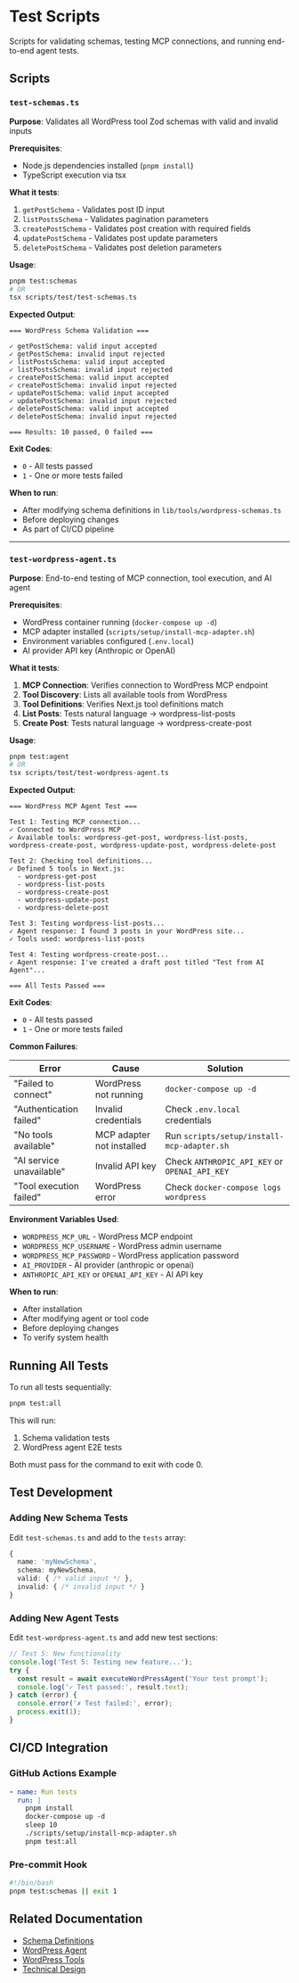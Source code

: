 # Test Scripts

Scripts for validating schemas, testing MCP connections, and running end-to-end agent tests.

## Scripts

### `test-schemas.ts`

**Purpose**: Validates all WordPress tool Zod schemas with valid and invalid inputs

**Prerequisites**:
- Node.js dependencies installed (`pnpm install`)
- TypeScript execution via tsx

**What it tests**:
1. `getPostSchema` - Validates post ID input
2. `listPostsSchema` - Validates pagination parameters
3. `createPostSchema` - Validates post creation with required fields
4. `updatePostSchema` - Validates post update parameters
5. `deletePostSchema` - Validates post deletion parameters

**Usage**:
```bash
pnpm test:schemas
# OR
tsx scripts/test/test-schemas.ts
```

**Expected Output**:
```
=== WordPress Schema Validation ===

✓ getPostSchema: valid input accepted
✓ getPostSchema: invalid input rejected
✓ listPostsSchema: valid input accepted
✓ listPostsSchema: invalid input rejected
✓ createPostSchema: valid input accepted
✓ createPostSchema: invalid input rejected
✓ updatePostSchema: valid input accepted
✓ updatePostSchema: invalid input rejected
✓ deletePostSchema: valid input accepted
✓ deletePostSchema: invalid input rejected

=== Results: 10 passed, 0 failed ===
```

**Exit Codes**:
- `0` - All tests passed
- `1` - One or more tests failed

**When to run**:
- After modifying schema definitions in `lib/tools/wordpress-schemas.ts`
- Before deploying changes
- As part of CI/CD pipeline

---

### `test-wordpress-agent.ts`

**Purpose**: End-to-end testing of MCP connection, tool execution, and AI agent

**Prerequisites**:
- WordPress container running (`docker-compose up -d`)
- MCP adapter installed (`scripts/setup/install-mcp-adapter.sh`)
- Environment variables configured (`.env.local`)
- AI provider API key (Anthropic or OpenAI)

**What it tests**:
1. **MCP Connection**: Verifies connection to WordPress MCP endpoint
2. **Tool Discovery**: Lists all available tools from WordPress
3. **Tool Definitions**: Verifies Next.js tool definitions match
4. **List Posts**: Tests natural language → wordpress-list-posts
5. **Create Post**: Tests natural language → wordpress-create-post

**Usage**:
```bash
pnpm test:agent
# OR
tsx scripts/test/test-wordpress-agent.ts
```

**Expected Output**:
```
=== WordPress MCP Agent Test ===

Test 1: Testing MCP connection...
✓ Connected to WordPress MCP
✓ Available tools: wordpress-get-post, wordpress-list-posts, wordpress-create-post, wordpress-update-post, wordpress-delete-post

Test 2: Checking tool definitions...
✓ Defined 5 tools in Next.js:
  - wordpress-get-post
  - wordpress-list-posts
  - wordpress-create-post
  - wordpress-update-post
  - wordpress-delete-post

Test 3: Testing wordpress-list-posts...
✓ Agent response: I found 3 posts in your WordPress site...
✓ Tools used: wordpress-list-posts

Test 4: Testing wordpress-create-post...
✓ Agent response: I've created a draft post titled "Test from AI Agent"...

=== All Tests Passed ===
```

**Exit Codes**:
- `0` - All tests passed
- `1` - One or more tests failed

**Common Failures**:

| Error | Cause | Solution |
|-------|-------|----------|
| "Failed to connect" | WordPress not running | `docker-compose up -d` |
| "Authentication failed" | Invalid credentials | Check `.env.local` credentials |
| "No tools available" | MCP adapter not installed | Run `scripts/setup/install-mcp-adapter.sh` |
| "AI service unavailable" | Invalid API key | Check `ANTHROPIC_API_KEY` or `OPENAI_API_KEY` |
| "Tool execution failed" | WordPress error | Check `docker-compose logs wordpress` |

**Environment Variables Used**:
- `WORDPRESS_MCP_URL` - WordPress MCP endpoint
- `WORDPRESS_MCP_USERNAME` - WordPress admin username
- `WORDPRESS_MCP_PASSWORD` - WordPress application password
- `AI_PROVIDER` - AI provider (anthropic or openai)
- `ANTHROPIC_API_KEY` or `OPENAI_API_KEY` - AI API key

**When to run**:
- After installation
- After modifying agent or tool code
- Before deploying changes
- To verify system health

## Running All Tests

To run all tests sequentially:

```bash
pnpm test:all
```

This will run:
1. Schema validation tests
2. WordPress agent E2E tests

Both must pass for the command to exit with code 0.

## Test Development

### Adding New Schema Tests

Edit `test-schemas.ts` and add to the `tests` array:

```typescript
{
  name: 'myNewSchema',
  schema: myNewSchema,
  valid: { /* valid input */ },
  invalid: { /* invalid input */ }
}
```

### Adding New Agent Tests

Edit `test-wordpress-agent.ts` and add new test sections:

```typescript
// Test 5: New functionality
console.log('Test 5: Testing new feature...');
try {
  const result = await executeWordPressAgent('Your test prompt');
  console.log('✓ Test passed:', result.text);
} catch (error) {
  console.error('✗ Test failed:', error);
  process.exit(1);
}
```

## CI/CD Integration

### GitHub Actions Example

```yaml
- name: Run tests
  run: |
    pnpm install
    docker-compose up -d
    sleep 10
    ./scripts/setup/install-mcp-adapter.sh
    pnpm test:all
```

### Pre-commit Hook

```bash
#!/bin/bash
pnpm test:schemas || exit 1
```

## Related Documentation

- [Schema Definitions](../../lib/tools/wordpress-schemas.ts)
- [WordPress Agent](../../lib/agents/wordpress-agent.ts)
- [WordPress Tools](../../lib/tools/wordpress-tools.ts)
- [Technical Design](../../TECHNICAL_DESIGN.md#14-testing-strategy)